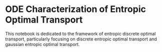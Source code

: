 # **ODE Characterization of Entropic Optimal Transport**

This notebook is dedicated to the framework of entropic discrete optimal transport, particularly focusing on discrete entropic optimal transport and gaussian entropic optimal transport.
